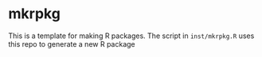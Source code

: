 # mkrpkg

This is a template for making R packages.  The script in `inst/mkrpkg.R` uses
this repo to generate a new R package
